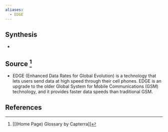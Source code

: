 ```yaml
---
aliases:
  - EDGE
---
```

## Synthesis
- 
## Source [^1]
- EDGE (Enhanced Data Rates for Global Evolution) is a technology that lets users send data at high speed through their cell phones. EDGE is an upgrade to the older Global System for Mobile Communications (GSM) technology, and it provides faster data speeds than traditional GSM.
## References

[^1]: [[(Home Page) Glossary by Capterra]]